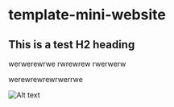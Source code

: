 # template-mini-website

## This is a test H2 heading
werwerewrwe
rwrewrew
rwerwerw


werewrewrewrwerrwe


![Alt text](https://cdn.prod.website-files.com/644c58da98b82d47848316b7/658bb7edb9062a377a9f815b_Calgary-Arborists.webp)
